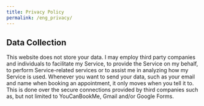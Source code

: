 ```yaml
---
title: Privacy Policy
permalink: /eng_privacy/
---
```

## Data Collection

This website does not store your data.
I may employ third party companies and individuals to facilitate my Service, to provide the Service on my behalf, to perform Service-related services or to assist me in analyzing how my Service is used.
Whenever you want to send your data, such as your email and name when booking an appointment, it only moves when you tell it to. This is done over the secure connections provided by third companies such as, but not limited to YouCanBookMe, Gmail and/or Google Forms.